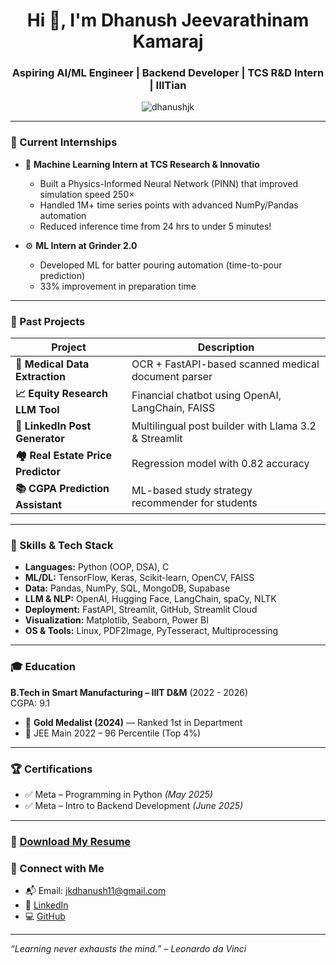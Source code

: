 <h1 align="center">Hi 👋, I'm Dhanush Jeevarathinam Kamaraj</h1>
<h3 align="center">Aspiring AI/ML Engineer | Backend Developer | TCS R&D Intern | IIITian</h3>

<p align="center">
  <img src="https://komarev.com/ghpvc/?username=dhanushjk&label=Profile%20views&color=0e75b6&style=flat" alt="dhanushjk" />
</p>

---

### 🔭 Current Internships
- 🧠 **Machine Learning Intern at TCS Research & Innovatio**
  - Built a Physics-Informed Neural Network (PINN) that improved simulation speed 250×
  - Handled 1M+ time series points with advanced NumPy/Pandas automation
  - Reduced inference time from 24 hrs to under 5 minutes!

- ⚙️ **ML Intern at Grinder 2.0**
  - Developed ML for batter pouring automation (time-to-pour prediction)
  - 33% improvement in preparation time

---

### 💼 Past Projects
| Project | Description |
|--------|-------------|
| **🧾 Medical Data Extraction** | OCR + FastAPI-based scanned medical document parser |
| **📈 Equity Research LLM Tool** | Financial chatbot using OpenAI, LangChain, FAISS |
| **💬 LinkedIn Post Generator** | Multilingual post builder with Llama 3.2 & Streamlit |
| **🏘️ Real Estate Price Predictor** | Regression model with 0.82 accuracy |
| **📚 CGPA Prediction Assistant** | ML-based study strategy recommender for students |

---

### 🧠 Skills & Tech Stack
- **Languages:** Python (OOP, DSA), C
- **ML/DL:** TensorFlow, Keras, Scikit-learn, OpenCV, FAISS
- **Data:** Pandas, NumPy, SQL, MongoDB, Supabase
- **LLM & NLP:** OpenAI, Hugging Face, LangChain, spaCy, NLTK
- **Deployment:** FastAPI, Streamlit, GitHub, Streamlit Cloud
- **Visualization:** Matplotlib, Seaborn, Power BI
- **OS & Tools:** Linux, PDF2Image, PyTesseract, Multiprocessing

---

### 🎓 Education
**B.Tech in Smart Manufacturing – IIIT D&M** (2022 - 2026)  
CGPA: 9.1  
- 🥇 **Gold Medalist (2024)** — Ranked 1st in Department
- 🧠 JEE Main 2022 – 96 Percentile (Top 4%)

---

### 🏆 Certifications
- ✅ Meta – Programming in Python *(May 2025)*
- ✅ Meta – Intro to Backend Development *(June 2025)*

---

### 📄 [Download My Resume](https://drive.google.com/YOUR-LINK-HERE)

### 🔗 Connect with Me
- 📬 Email: jkdhanush11@gmail.com  
- 💼 [LinkedIn](www.linkedin.com/in/dhanushjk)  
- 💻 [GitHub](https://github.com/JKDhanush)

---

_“Learning never exhausts the mind.” – Leonardo da Vinci_


